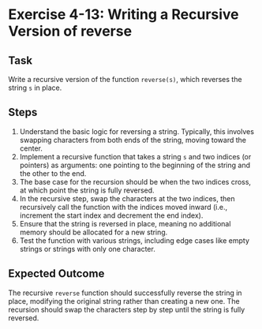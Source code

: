 
# Exercise 4-13: Writing a Recursive Version of reverse

## Task
Write a recursive version of the function `reverse(s)`, which reverses the string `s` in place.

## Steps
1. Understand the basic logic for reversing a string. Typically, this involves swapping characters from both ends of the string, moving toward the center.
2. Implement a recursive function that takes a string `s` and two indices (or pointers) as arguments: one pointing to the beginning of the string and the other to the end.
3. The base case for the recursion should be when the two indices cross, at which point the string is fully reversed.
4. In the recursive step, swap the characters at the two indices, then recursively call the function with the indices moved inward (i.e., increment the start index and decrement the end index).
5. Ensure that the string is reversed in place, meaning no additional memory should be allocated for a new string.
6. Test the function with various strings, including edge cases like empty strings or strings with only one character.

## Expected Outcome
The recursive `reverse` function should successfully reverse the string in place, modifying the original string rather than creating a new one. The recursion should swap the characters step by step until the string is fully reversed.
